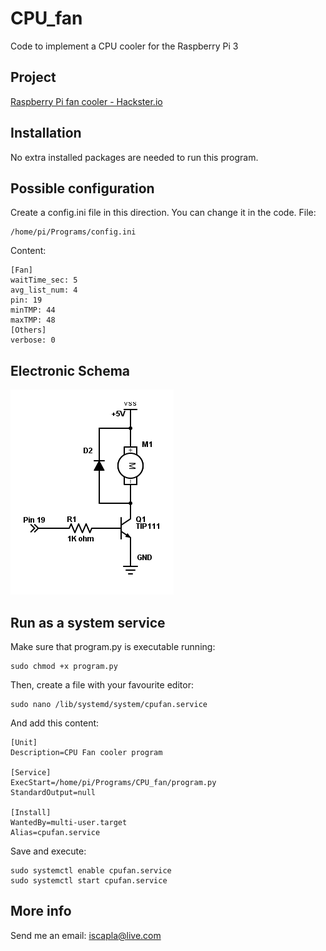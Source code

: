 # CPU_fan
Code to implement a CPU cooler for the Raspberry Pi 3

Project
-------
[Raspberry Pi fan cooler - Hackster.io](https://www.hackster.io/iscapla/raspberry-pi-fan-cooler-86f3f9)

Installation
------------
No extra installed packages are needed to run this program.

Possible configuration
----------------------
Create a config.ini file in this direction. You can change it in the code.
File: 

	/home/pi/Programs/config.ini

Content:
	
	[Fan]
	waitTime_sec: 5
	avg_list_num: 4
	pin: 19
	minTMP: 44
	maxTMP: 48
	[Others]
	verbose: 0

Electronic Schema
-----------------
![alt text](./Fan_Schematic.png)

Run as a system service
-----------------------
Make sure that program.py is executable running:
```
sudo chmod +x program.py
```

Then, create a file with your favourite editor:
```
sudo nano /lib/systemd/system/cpufan.service
```

And add this content:
```text
[Unit]
Description=CPU Fan cooler program
 
[Service]
ExecStart=/home/pi/Programs/CPU_fan/program.py
StandardOutput=null
 
[Install]
WantedBy=multi-user.target
Alias=cpufan.service
```
Save and execute:
```
sudo systemctl enable cpufan.service
sudo systemctl start cpufan.service
```

More info
---------
Send me an email: iscapla@live.com
